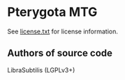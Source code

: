 Pterygota MTG
=============
See [license.txt](./license.txt) for license information.

Authors of source code
----------------------
LibraSubtilis (LGPLv3+)
